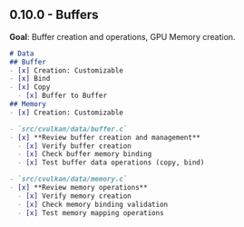 ## 0.10.0 - Buffers
**Goal**: Buffer creation and operations, GPU Memory creation.

```md
# Data
## Buffer
- [x] Creation: Customizable
- [x] Bind
- [x] Copy
  - [x] Buffer to Buffer
## Memory
- [x] Creation: Customizable
```

```md
- `src/cvulkan/data/buffer.c`
- [x] **Review buffer creation and management**
  - [x] Verify buffer creation
  - [x] Check buffer memory binding
  - [x] Test buffer data operations (copy, bind)
```

```md
- `src/cvulkan/data/memory.c`
- [x] **Review memory operations**
  - [x] Verify memory creation
  - [x] Check memory binding validation
  - [x] Test memory mapping operations
```

